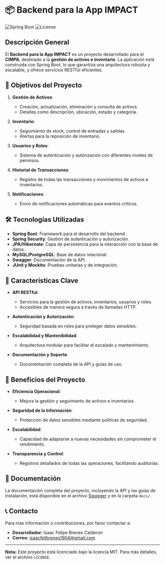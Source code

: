 # 📦 Backend para la App IMPACT

![Spring Boot](https://img.shields.io/badge/Spring%20Boot-2.5.4-green) ![License](https://img.shields.io/badge/license-MIT-blue)

## Descripción General

El **Backend para la App IMPACT** es un proyecto desarrollado para el **CIMPA**, destinado a la **gestión de activos e inventario**. La aplicación está construida con Spring Boot, lo que garantiza una arquitectura robusta y escalable, y ofrece servicios RESTful eficientes.

## 🚀 Objetivos del Proyecto

1. **Gestión de Activos**: 
   - Creación, actualización, eliminación y consulta de activos.
   - Detalles como descripción, ubicación, estado y categoría.

2. **Inventario**: 
   - Seguimiento de stock, control de entradas y salidas.
   - Alertas para la reposición de inventario.

3. **Usuarios y Roles**: 
   - Sistema de autenticación y autorización con diferentes niveles de permisos.

4. **Historial de Transacciones**: 
   - Registro de todas las transacciones y movimientos de activos e inventarios.

5. **Notificaciones**: 
   - Envío de notificaciones automáticas para eventos críticos.

## 🛠️ Tecnologías Utilizadas

- **Spring Boot**: Framework para el desarrollo del backend.
- **Spring Security**: Gestión de autenticación y autorización.
- **JPA/Hibernate**: Capa de persistencia para la interacción con la base de datos.
- **MySQL/PostgreSQL**: Base de datos relacional.
- **Swagger**: Documentación de la API.
- **JUnit y Mockito**: Pruebas unitarias y de integración.

## 🎨 Características Clave

- **API RESTful**: 
  - Servicios para la gestión de activos, inventarios, usuarios y roles.
  - Accesibles de manera segura a través de llamadas HTTP.

- **Autenticación y Autorización**: 
  - Seguridad basada en roles para proteger datos sensibles.

- **Escalabilidad y Mantenibilidad**: 
  - Arquitectura modular para facilitar el escalado y mantenimiento.

- **Documentación y Soporte**: 
  - Documentación completa de la API y guías de uso.

## 🎯 Beneficios del Proyecto

- **Eficiencia Operacional**: 
  - Mejora la gestión y seguimiento de activos e inventarios.

- **Seguridad de la Información**: 
  - Protección de datos sensibles mediante políticas de seguridad.

- **Escalabilidad**: 
  - Capacidad de adaptarse a nuevas necesidades sin comprometer el rendimiento.

- **Transparencia y Control**: 
  - Registros detallados de todas las operaciones, facilitando auditorías.

## 📄 Documentación

La documentación completa del proyecto, incluyendo la API y las guías de instalación, está disponible en el archivo [Swagger](#) y en la carpeta `docs/`.

## 📞 Contacto

Para más información o contribuciones, por favor contactar a:

- **Desarrollador:** Isaac Felipe Brenes Calderon
- **Correo:** [isaacfelibrenes1904@gmail.com](mailto:isaacfelibrenes1904@gmail.com)

---

**Nota:** Este proyecto está licenciado bajo la licencia MIT. Para más detalles, ver el archivo `LICENSE`.
